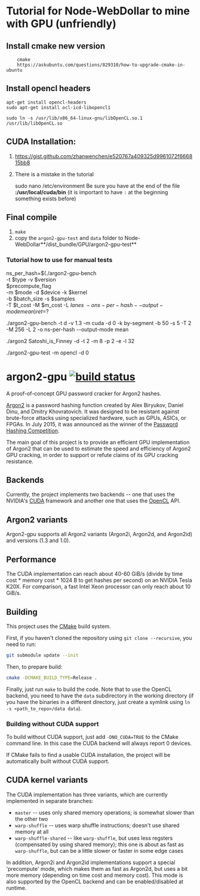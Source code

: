 # Tutorial for Node-WebDollar to mine with GPU (unfriendly)

## Install cmake new version

```
    cmake
    https://askubuntu.com/questions/829310/how-to-upgrade-cmake-in-ubuntu
```

## Install opencl headers

```
apt-get install opencl-headers
sudo apt-get install ocl-icd-libopencl1

sudo ln -s /usr/lib/x86_64-linux-gnu/libOpenCL.so.1 /usr/lib/libOpenCL.so

```




## CUDA Installation:

1.
    https://gist.github.com/zhanwenchen/e520767a409325d9961072f666815bb8

2. There is a mistake in the tutorial

    sudo nano /etc/environment
    Be sure you have at the end of the file **:/usr/local/cuda/bin** (it is important to have `:` at the beginning something exists before)


## Final compile

1. `make`
2. copy the `argon2-gpu-test` and `data` folder to Node-WebDollar**/dist_bundle/GPU/argon2-gpu-test**


### Tutorial how to use for manual tests

ns_per_hash=$(./argon2-gpu-bench \
                                    -t $type -v $version \
                                    $precompute_flag \
                                    -m $mode -d $device -k $kernel \
                                    -b $batch_size -s $samples \
                                    -T $t_cost -M $m_cost -L $lanes \
                                    -o ns-per-hash --output-mode mean)
                                ret=$?

./argon2-gpu-bench -t d -v 1.3 -m cuda -d 0 -k by-segment -b 50 -s 5 -T 2 -M 256 -L 2 -o ns-per-hash --output-mode mean


./argon2 Satoshi_is_Finney -d -t 2 -m 8 -p 2 -e -l 32


./argon2-gpu-test -m opencl -d 0




# argon2-gpu [![build status](https://gitlab.com/omos/argon2-gpu/badges/master/build.svg)](https://gitlab.com/omos/argon2-gpu/commits/master)

A proof-of-concept GPU password cracker for Argon2 hashes.

[Argon2](https://github.com/P-H-C/phc-winner-argon2) is a password hashing function created by Alex Biryukov, Daniel Dinu, and Dmitry Khovratovich. It was designed to be resistant against brute-force attacks using specialized hardware, such as GPUs, ASICs, or FPGAs. In July 2015, it was announced as the winner of the [Password Hashing Competition](https://password-hashing.net).

The main goal of this project is to provide an efficient GPU implementation of Argon2 that can be used to estimate the speed and efficiency of Argon2 GPU cracking, in order to support or refute claims of its GPU cracking resistance.

## Backends

Currently, the project implements two backends -- one that uses the NVIDIA's [CUDA](https://www.nvidia.com/object/cuda_home_new.html) framework and another one that uses the [OpenCL](https://www.khronos.org/opencl/) API.

## Argon2 variants

Argon2-gpu supports all Argon2 variants (Argon2i, Argon2d, and Argon2id) and versions (1.3 and 1.0).

## Performance

The CUDA implementation can reach about 40-60 GiB/s (divide by time cost * memory cost  * 1024 B to get hashes per second) on an NVIDIA Tesla K20X. For comparison, a fast Intel Xeon processor can only reach about 10 GiB/s.

## Building

This project uses the [CMake](https://cmake.org/) build system.

First, if you haven't cloned the repository using `git clone --recursive`, you need to run:

```bash
git submodule update --init
```

Then, to prepare build:

```bash
cmake -DCMAKE_BUILD_TYPE=Release .
```

Finally, just run `make` to build the code. Note that to use the OpenCL backend, you need to have the `data` subdirectory in the working directory (if you have the binaries in a different directory, just create a symlink using `ln -s <path_to_repo>/data data`).

### Building without CUDA support

To build without CUDA support, just add `-DNO_CUDA=TRUE` to the CMake command line. In this case the CUDA backend will always report 0 devices.

If CMake fails to find a usable CUDA installation, the project will be automatically built without CUDA support.

## CUDA kernel variants

The CUDA implementation has three variants, which are currently implemented in separate branches:

 * `master` -- uses only shared memory operations; is somewhat slower than the other two
 * `warp-shuffle` -- uses warp shuffle instructions; doesn't use shared memory at all
 * `warp-shuffle-shared` -- like `warp-shuffle`, but uses less regsters (compensated by using shared memory); this one is about as fast as `warp-shuffle`, but can be a little slower or faster in some edge cases

In addition, Argon2i and Argon2id implementations support a special 'precompute' mode, which makes them as fast as Argon2d, but uses a bit more memory (depending on time cost and memory cost). This mode is also supported by the OpenCL backend and can be enabled/disabled at runtime.

